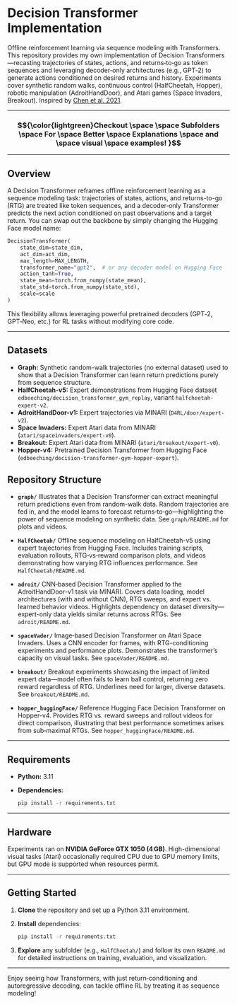 # Decision Transformer Implementation

Offline reinforcement learning via sequence modeling with Transformers. This repository provides my own implementation of Decision Transformers—recasting trajectories of states, actions, and returns‑to‑go as token sequences and leveraging decoder‑only architectures (e.g., GPT‑2) to generate actions conditioned on desired returns and history. Experiments cover synthetic random walks, continuous control (HalfCheetah, Hopper), robotic manipulation (AdroitHandDoor), and Atari games (Space Invaders, Breakout). Inspired by [Chen et al. 2021](https://arxiv.org/abs/2106.01345).

---
### $${\color{lightgreen}Checkout \space \space Subfolders \space For \space Better \space Explanations \space and \space visual \space examples! }$$ 
---

## Overview

A Decision Transformer reframes offline reinforcement learning as a sequence modeling task: trajectories of states, actions, and returns-to-go (RTG) are treated like token sequences, and a decoder‑only Transformer predicts the next action conditioned on past observations and a target return. You can swap out the backbone by simply changing the Hugging Face model name:

```python
DecisionTransformer(
    state_dim=state_dim,
    act_dim=act_dim,
    max_length=MAX_LENGTH,
    transformer_name="gpt2",  # or any decoder model on Hugging Face
    action_tanh=True,
    state_mean=torch.from_numpy(state_mean),
    state_std=torch.from_numpy(state_std),
    scale=scale
)
```

This flexibility allows leveraging powerful pretrained decoders (GPT‑2, GPT‑Neo, etc.) for RL tasks without modifying core code.

---

## Datasets

* **Graph:** Synthetic random-walk trajectories (no external dataset) used to show that a Decision Transformer can learn return predictions purely from sequence structure.
* **HalfCheetah-v5:** Expert demonstrations from Hugging Face dataset `edbeeching/decision_transformer_gym_replay`, variant `halfcheetah-expert-v2`.
* **AdroitHandDoor-v1:** Expert trajectories via MINARI (`D4RL/door/expert-v2`).
* **Space Invaders:** Expert Atari data from MINARI (`atari/spaceinvaders/expert-v0`).
* **Breakout:** Expert Atari data from MINARI (`atari/breakout/expert-v0`).
* **Hopper-v4:** Pretrained Decision Transformer from Hugging Face (`edbeeching/decision-transformer-gym-hopper-expert`).

## Repository Structure

* **`graph/`**
  Illustrates that a Decision Transformer can extract meaningful return predictions even from random-walk data. Random trajectories are fed in, and the model learns to forecast returns‑to‑go—highlighting the power of sequence modeling on synthetic data. See `graph/README.md` for plots and videos.

* **`HalfCheetah/`**
  Offline sequence modeling on HalfCheetah-v5 using expert trajectories from Hugging Face. Includes training scripts, evaluation rollouts, RTG‑vs‑reward comparison plots, and videos demonstrating how varying RTG influences performance. See `HalfCheetah/README.md`.

* **`adroit/`**
  CNN‑based Decision Transformer applied to the AdroitHandDoor-v1 task via MINARI. Covers data loading, model architectures (with and without CNN), RTG sweeps, and expert vs. learned behavior videos. Highlights dependency on dataset diversity—expert-only data yields similar returns across RTGs. See `adroit/README.md`.

* **`spaceVader/`**
  Image‑based Decision Transformer on Atari Space Invaders. Uses a CNN encoder for frames, with RTG-conditioning experiments and performance plots. Demonstrates the transformer’s capacity on visual tasks. See `spaceVader/README.md`.

* **`breakout/`**
  Breakout experiments showcasing the impact of limited expert data—model often fails to learn ball control, returning zero reward regardless of RTG. Underlines need for larger, diverse datasets. See `breakout/README.md`.

* **`hopper_huggingFace/`**
  Reference Hugging Face Decision Transformer on Hopper-v4. Provides RTG vs. reward sweeps and rollout videos for direct comparison, illustrating that best performance sometimes arises from sub‑maximal RTGs. See `hopper_huggingFace/README.md`.

---

## Requirements

* **Python:** 3.11
* **Dependencies:**

  ```bash
  pip install -r requirements.txt
  ```

---

## Hardware

Experiments ran on **NVIDIA GeForce GTX 1050 (4 GB)**. High-dimensional visual tasks (Atari) occasionally required CPU due to GPU memory limits, but GPU mode is supported when resources permit.

---

## Getting Started

1. **Clone** the repository and set up a Python 3.11 environment.
2. **Install** dependencies:

   ```bash
   pip install -r requirements.txt
   ```
3. **Explore** any subfolder (e.g., `HalfCheetah/`) and follow its own `README.md` for detailed instructions on training, evaluation, and visualization.

---

Enjoy seeing how Transformers, with just return‑conditioning and autoregressive decoding, can tackle offline RL by treating it as sequence modeling!
